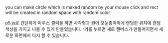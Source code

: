you can make circle which is maked random by your mouse click
and rect will be created in random space with random color


p5.js로 간단하게 마우스 클릭을 하면 사각형과 원이 모눈종이위에 랜덤한 위치에 랜덤색상을 가지고 나올 수 있게 만들었습니다.
r키를 누르면 새로 캔버스가 만들어지면서 새로운 화면에서 다시 할 수 있습니다.
